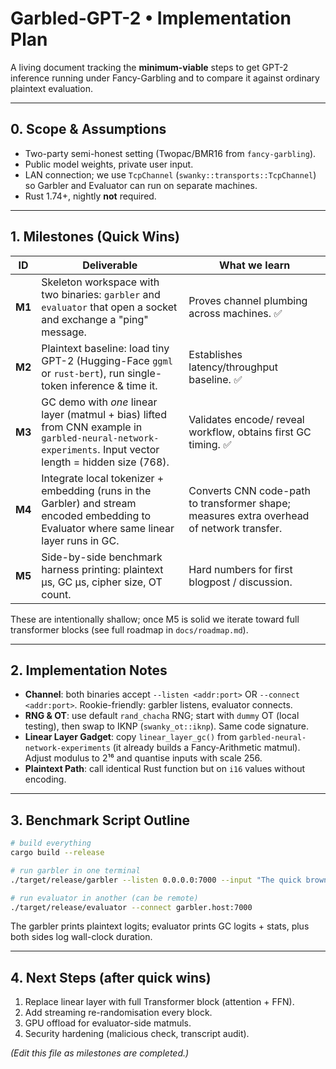 # Garbled-GPT-2 • Implementation Plan

A living document tracking the **minimum-viable** steps to get GPT-2 inference running under Fancy-Garbling and to compare it against ordinary plaintext evaluation.

---

## 0. Scope & Assumptions

- Two-party semi-honest setting (Twopac/BMR16 from `fancy-garbling`).
- Public model weights, private user input.
- LAN connection; we use `TcpChannel` (`swanky::transports::TcpChannel`) so Garbler and Evaluator can run on separate machines.
- Rust 1.74+, nightly **not** required.

---

## 1. Milestones (Quick Wins)

| ID     | Deliverable                                                                                                                                               | What we learn                                                                             |
| ------ | --------------------------------------------------------------------------------------------------------------------------------------------------------- | ----------------------------------------------------------------------------------------- |
| **M1** | Skeleton workspace with two binaries: `garbler` and `evaluator` that open a socket and exchange a "ping" message.                                         | Proves channel plumbing across machines. ✅                                               |
| **M2** | Plaintext baseline: load tiny GPT-2 (Hugging-Face `ggml` or `rust-bert`), run single-token inference & time it.                                           | Establishes latency/throughput baseline. ✅                                               |
| **M3** | GC demo with _one_ linear layer (matmul + bias) lifted from CNN example in `garbled-neural-network-experiments`. Input vector length = hidden size (768). | Validates encode/ reveal workflow, obtains first GC timing. ✅                            |
| **M4** | Integrate local tokenizer + embedding (runs in the Garbler) and stream encoded embedding to Evaluator where same linear layer runs in GC.                 | Converts CNN code-path to transformer shape; measures extra overhead of network transfer. |
| **M5** | Side-by-side benchmark harness printing: plaintext µs, GC µs, cipher size, OT count.                                                                      | Hard numbers for first blogpost / discussion.                                             |

These are intentionally shallow; once M5 is solid we iterate toward full transformer blocks (see full roadmap in `docs/roadmap.md`).

---

## 2. Implementation Notes

- **Channel**: both binaries accept `--listen <addr:port>` OR `--connect <addr:port>`. Rookie-friendly: garbler listens, evaluator connects.
- **RNG & OT**: use default `rand_chacha` RNG; start with `dummy` OT (local testing), then swap to IKNP (`swanky_ot::iknp`). Same code signature.
- **Linear Layer Gadget**: copy `linear_layer_gc()` from `garbled-neural-network-experiments` (it already builds a Fancy-Arithmetic matmul). Adjust modulus to 2¹⁶ and quantise inputs with scale 256.
- **Plaintext Path**: call identical Rust function but on `i16` values without encoding.

---

## 3. Benchmark Script Outline

```bash
# build everything
cargo build --release

# run garbler in one terminal
./target/release/garbler --listen 0.0.0.0:7000 --input "The quick brown fox"

# run evaluator in another (can be remote)
./target/release/evaluator --connect garbler.host:7000
```

The garbler prints plaintext logits; evaluator prints GC logits + stats, plus both sides log wall-clock duration.

---

## 4. Next Steps (after quick wins)

1. Replace linear layer with full Transformer block (attention + FFN).
2. Add streaming re-randomisation every block.
3. GPU offload for evaluator-side matmuls.
4. Security hardening (malicious check, transcript audit).

_(Edit this file as milestones are completed.)_
